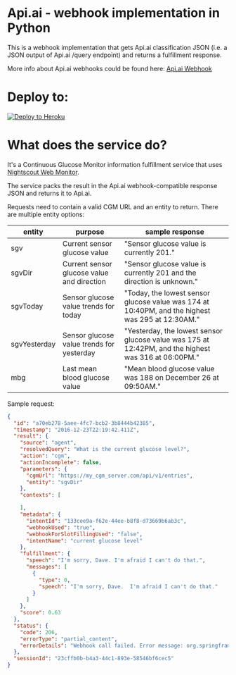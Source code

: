 # Api.ai - webhook implementation in Python

This is a webhook implementation that gets Api.ai classification JSON (i.e. a JSON output of Api.ai /query endpoint) and returns a fulfillment response.

More info about Api.ai webhooks could be found here:
[Api.ai Webhook](https://docs.api.ai/docs/webhook)

# Deploy to:
[![Deploy to Heroku](https://www.herokucdn.com/deploy/button.svg)](https://heroku.com/deploy)

# What does the service do?
It's a Continuous Glucose Monitor information fulfillment service that uses [Nightscout Web Monitor](https://github.com/nightscout/cgm-remote-monitor).

The service packs the result in the Api.ai webhook-compatible response JSON and returns it to Api.ai.

Requests need to contain a valid CGM URL and an entity to return.  There are multiple entity options:

| entity | purpose | sample response |
|--------|---------|-----------------|
|sgv|Current sensor glucose value|"Sensor glucose value is currently 201."|
|sgvDir|Current sensor glucose value and direction|"Sensor glucose value is currently 201 and the direction is unknown."|
|sgvToday|Sensor glucose value trends for today|"Today, the lowest sensor glucose value was 174 at 10:40PM, and the highest was 295 at 12:30AM."|
|sgvYesterday|Sensor glucose value trends for yesterday|"Yesterday, the lowest sensor glucose value was 175 at 12:42PM, and the highest was 316 at 06:00PM."|
|mbg|Last mean blood glucose value|"Mean blood glucose value was 188 on December 26 at 09:50AM."|

Sample request:
```json
{
  "id": "a70eb278-5aee-4fc7-bcb2-3b8444b42385",
  "timestamp": "2016-12-23T22:19:42.411Z",
  "result": {
    "source": "agent",
    "resolvedQuery": "What is the current glucose level?",
    "action": "cgm",
    "actionIncomplete": false,
    "parameters": {
      "cgmUrl": "https://my_cgm_server.com/api/v1/entries",
      "entity": "sgvDir"
    },
    "contexts": [

    ],
    "metadata": {
      "intentId": "133cee9a-f62e-44ee-b8f8-d73669b6ab3c",
      "webhookUsed": "true",
      "webhookForSlotFillingUsed": "false",
      "intentName": "current glucose level"
    },
    "fulfillment": {
      "speech": "I'm sorry, Dave. I'm afraid I can't do that.",
      "messages": [
        {
          "type": 0,
          "speech": "I'm sorry, Dave.  I'm afraid I can't do that."
        }
      ]
    },
    "score": 0.63
  },
  "status": {
    "code": 206,
    "errorType": "partial_content",
    "errorDetails": "Webhook call failed. Error message: org.springframework.web.client.HttpServerErrorException: 503 Service Unavailable ErrorId: 60042fca-9622-4e5a-a4d0-340c0f7803f6"
  },
  "sessionId": "23cffb0b-b4a3-44c1-893e-58546bf6cec5"
}
```
